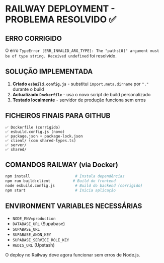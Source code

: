 # RAILWAY DEPLOYMENT - PROBLEMA RESOLVIDO ✅

## ERRO CORRIGIDO
O erro `TypeError [ERR_INVALID_ARG_TYPE]: The "paths[0]" argument must be of type string. Received undefined` foi resolvido.

## SOLUÇÃO IMPLEMENTADA
1. **Criado `esbuild.config.js`** - substitui `import.meta.dirname` por `"."` durante o build
2. **Actualizado `Dockerfile`** - usa o novo script de build personalizado
3. **Testado localmente** - servidor de produção funciona sem erros

## FICHEIROS FINAIS PARA GITHUB
```
✅ Dockerfile (corrigido)
✅ esbuild.config.js (novo)
✅ package.json + package-lock.json
✅ client/ (com shared-types.ts)
✅ server/
✅ shared/
```

## COMANDOS RAILWAY (via Docker)
```bash
npm install                    # Instala dependências
npm run build:client          # Build do frontend
node esbuild.config.js         # Build do backend (corrigido)
npm start                      # Inicia aplicação
```

## ENVIRONMENT VARIABLES NECESSÁRIAS
- `NODE_ENV=production`
- `DATABASE_URL` (Supabase)
- `SUPABASE_URL`
- `SUPABASE_ANON_KEY`
- `SUPABASE_SERVICE_ROLE_KEY`
- `REDIS_URL` (Upstash)

O deploy no Railway deve agora funcionar sem erros de Node.js.
